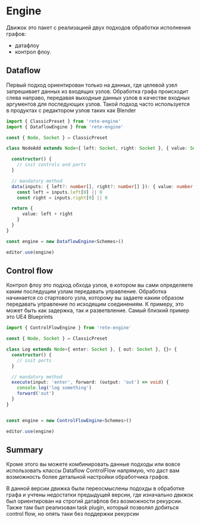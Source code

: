 # Engine

Движок это пакет с реализацией двух подходов обработки
исполнения графов:

- датафлоу
- контрол флоу.

## Dataflow

Первый подход ориентирован только на данных, где целевой узел запрешивает данных из входящих узлов. Обработка графа происходит слева направо, передавая выходные данных узлов в качестве входных аргументов для последующих узлов.
Такой подход часто используется в продуктах с редактором узлов таких как Blender

```ts
import { ClassicPreset } from 'rete-engine'
import { DataflowEngine } from 'rete-engine'

const { Node, Socket } = ClassicPreset

class NodeAdd extends Node<{ left: Socket, right: Socket }, { value: Socket }, { }> {

  constructor() {
    // init controls and ports
  }

  // mandatory method
  data(inputs: { left?: number[], right?: number[] }): { value: number } {
    const left = inputs.left[0] || 0
    const right = inputs.right[0] || 0

  return {
      value: left + right
    }
  }
}

const engine = new DataflowEngine<Schemes>()

editor.use(engine)
```

## Control flow

Контрол флоу это подход обхода узлов, в котором вы сами определяете каким последущим узлам передавать управление. Обработка начинается со стартового узла, которому вы задаете каким образом передавать управление по исходящим соединениям. К примеру, это может быть как задержка, так и разветвление. Самый близкий пример это UE4 Blueprints

```ts
import { ControlFlowEngine } from 'rete-engine'

const { Node, Socket } = ClassicPreset

class Log extends Node<{ enter: Socket }, { out: Socket }, {}> {
  constructor() {
    // init ports
  }

  // mandatory method
  execute(input: 'enter', forward: (output: 'out') => void) {
    console.log('log something')
    forward('out')
  }
}


const engine = new ControlFlowEngine<Schemes>()

editor.use(engine)
```

## Summary

Кроме этого  вы можете комбинировать данные подходы или вовсе использовать классы Dataflow ControlFlow напрямую, что даст вам возможность более детальной настройки обработчика графов.

В данной версии движка были переосмыслены подохды в обработке графа и учтены недостатки предыдущей версии, где изначально движок был ориентирован на строгий датафлов без возможности рекурсии. Также там был реализован task plugin, который позволял добиться control flow, но опять таки без поддержки рекурсии

